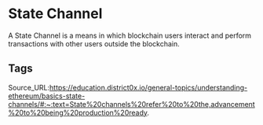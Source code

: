 # State Channel
A State Channel is a means in which blockchain users interact and perform transactions with other users outside the blockchain.
## Tags
Source_URL:https://education.district0x.io/general-topics/understanding-ethereum/basics-state-channels/#:~:text=State%20channels%20refer%20to%20the,advancement%20to%20being%20production%20ready.
